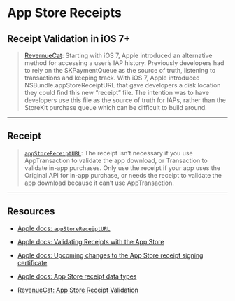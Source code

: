 # App Store Receipts

## Receipt Validation in iOS 7+

> [RevernueCat](https://www.revenuecat.com/blog/app-store-receipt-file-example/): Starting with iOS 7, Apple introduced an alternative method for accessing a user’s IAP history. Previously developers had to rely on the SKPaymentQueue as the source of truth, listening to transactions and keeping track. With iOS 7, Apple introduced NSBundle.appStoreReceiptURL that gave developers a disk location they could find this new “receipt” file. The intention was to have developers use this file as the source of truth for IAPs, rather than the StoreKit purchase queue which can be difficult to build around.

***

## Receipt 

> [`appStoreReceiptURL`](https://developer.apple.com/documentation/foundation/nsbundle/1407276-appstorereceipturl): The receipt isn’t necessary if you use AppTransaction to validate the app download, or Transaction to validate in-app purchases. Only use the receipt if your app uses the Original API for in-app purchase, or needs the receipt to validate the app download because it can’t use AppTransaction.

***

## Resources

* [Apple docs: `appStoreReceiptURL`](https://developer.apple.com/documentation/foundation/nsbundle/1407276-appstorereceipturl)

* [Apple docs: Validating Receipts with the App Store](https://developer.apple.com/documentation/storekit/original_api_for_in-app_purchase/validating_receipts_with_the_app_store)
* [Apple docs: Upcoming changes to the App Store receipt signing certificate](https://developer.apple.com/news/?id=ytb7qj0x&utm_campaign=iOS%2BDev%2BWeekly&utm_medium=email&utm_source=iOS%2BDev%2BWeekly%2BIssue%2B591)
* [Apple docs: App Store receipt data types](https://developer.apple.com/documentation/appstorereceipts/app_store_receipt_data_types)
* [RevenueCat: App Store Receipt Validation](https://www.revenuecat.com/app-store-receipt-validation/)
